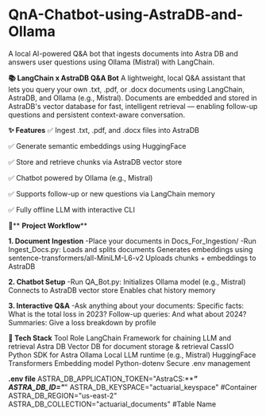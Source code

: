 # QnA-Chatbot-using-AstraDB-and-Ollama
A local AI-powered Q&amp;A bot that ingests documents into Astra DB and answers user questions using Ollama (Mistral) with LangChain.

**📚 LangChain x AstraDB Q&A Bot**
A lightweight, local Q&A assistant that lets you query your own .txt, .pdf, or .docx documents using LangChain, AstraDB, and Ollama (e.g., Mistral). Documents are embedded and stored in AstraDB's vector database for fast, intelligent retrieval — enabling follow-up questions and persistent context-aware conversation.

**✨ Features**
✅ Ingest .txt, .pdf, and .docx files into AstraDB

✅ Generate semantic embeddings using HuggingFace

✅ Store and retrieve chunks via AstraDB vector store

✅ Chatbot powered by Ollama (e.g., Mistral)

✅ Supports follow-up or new questions via LangChain memory

✅ Fully offline LLM with interactive CLI


🚀** **Project Workflow****

**1. Document Ingestion**
-Place your documents in Docs_For_Ingestion/
-Run Ingest_Docs.py:
  Loads and splits documents
  Generates embeddings using sentence-transformers/all-MiniLM-L6-v2
  Uploads chunks + embeddings to AstraDB

**2. Chatbot Setup**
-Run QA_Bot.py:
  Initializes Ollama model (e.g., Mistral)
  Connects to AstraDB vector store
  Enables chat history memory

**3. Interactive Q&A**
-Ask anything about your documents:
  Specific facts: What is the total loss in 2023?
  Follow-up queries: And what about 2024?
  Summaries: Give a loss breakdown by profile


**🧠 Tech Stack**
Tool	Role
LangChain	Framework for chaining LLM and retrieval
Astra DB	Vector DB for document storage & retrieval
CassIO	Python SDK for Astra
Ollama	Local LLM runtime (e.g., Mistral)
HuggingFace Transformers	Embedding model
Python-dotenv	Secure .env management

**.env file**
ASTRA_DB_APPLICATION_TOKEN="AstraCS:*********"
ASTRA_DB_ID="*******"
ASTRA_DB_KEYSPACE="actuarial_keyspace" #Container
ASTRA_DB_REGION="us-east-2"
ASTRA_DB_COLLECTION="actuarial_documents" #Table Name
